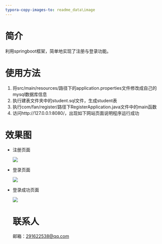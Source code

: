 ```yaml
---
typora-copy-images-to: readme_data\image
---
```


# 简介

利用springboot框架，简单地实现了注册与登录功能。

# 使用方法

1. 将src/main/resources/路径下的application.properties文件修改成自己的mysql数据库信息
2. 执行建表文件夹中的student.sql文件，生成student表
3. 执行com/fan/register/路径下RegisterApplication.java文件中的main函数
4. 访问http://127.0.0.1:8080/，出现如下网站页面说明程序运行成功

# 效果图

- 注册页面

  ![](https://github.com/fanorfan/registers/readme_data/image/注册页面.png)

- 登录页面

  ![](https://github.com/fanorfan/registers/readme_data/image/登录页面.png)

- 登录成功页面

  ![](https://github.com/fanorfan/registers/readme_data/image/登录成功页面.png)
  
  # 联系人
  
  邮箱：291622538@qq.com